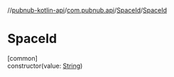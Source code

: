 //[pubnub-kotlin-api](../../../index.md)/[com.pubnub.api](../index.md)/[SpaceId](index.md)/[SpaceId](-space-id.md)

# SpaceId

[common]\
constructor(value: [String](https://kotlinlang.org/api/latest/jvm/stdlib/kotlin-stdlib/kotlin/-string/index.html))
